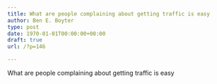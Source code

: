 ```yaml
---
title: What are people complaining about getting traffic is easy
author: Ben E. Boyter
type: post
date: 1970-01-01T00:00:00+00:00
draft: true
url: /?p=146

---
```

What are people complaining about getting traffic is easy